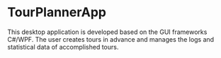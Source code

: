 # TourPlannerApp

This desktop application is developed based on the GUI frameworks C#/WPF. The user creates tours in advance and manages the logs and statistical data of accomplished tours.
